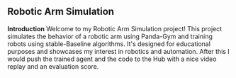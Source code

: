 ## Robotic Arm Simulation
**Introduction**
Welcome to my Robotic Arm Simulation project! This project simulates the behavior of a robotic arm using Panda-Gym and training robots using stable-Baseline algorithms. It's designed for educational purposes and showcases my interest in robotics and automation. After this I would push the trained agent and the code to the Hub with a nice video replay and an evaluation score. 

